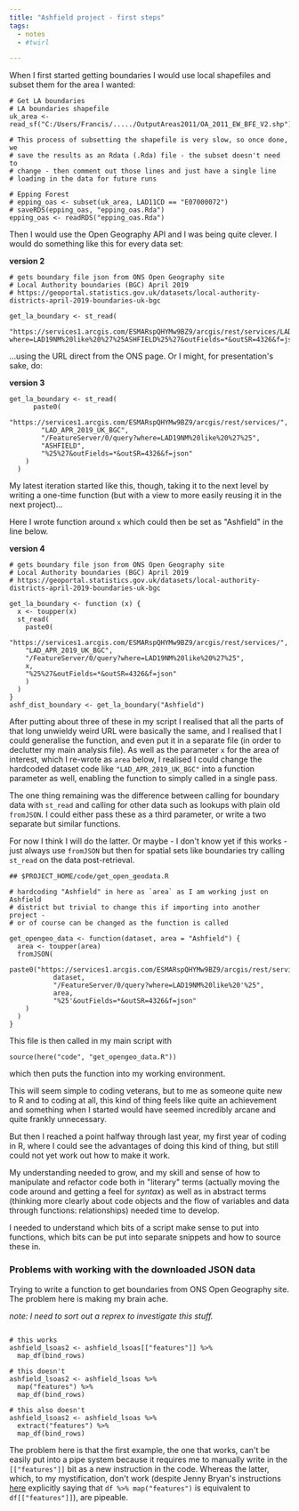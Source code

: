 ```yaml
---
title: "Ashfield project - first steps"
tags:
  - notes
  - #twirl

---
```


When I first started getting boundaries I would use local shapefiles and subset them for the area I wanted:

```{r}
# Get LA boundaries
# LA boundaries shapefile
uk_area <- read_sf("C:/Users/Francis/...../OutputAreas2011/OA_2011_EW_BFE_V2.shp")

# This process of subsetting the shapefile is very slow, so once done, we
# save the results as an Rdata (.Rda) file - the subset doesn't need to
# change - then comment out those lines and just have a single line
# loading in the data for future runs

# Epping Forest
# epping_oas <- subset(uk_area, LAD11CD == "E07000072")
# saveRDS(epping_oas, "epping_oas.Rda")
epping_oas <- readRDS("epping_oas.Rda")

```

Then I would use the Open Geography API and I was being quite clever.
I would do something like this for every data set:

**version 2**

```{r}
# gets boundary file json from ONS Open Geography site
# Local Authority boundaries (BGC) April 2019
# https://geoportal.statistics.gov.uk/datasets/local-authority-districts-april-2019-boundaries-uk-bgc

get_la_boundary <- st_read(
  "https://services1.arcgis.com/ESMARspQHYMw9BZ9/arcgis/rest/services/LAD_APR_2019_UK_BGC/FeatureServer/0/query?where=LAD19NM%20like%20%27%25ASHFIELD%25%27&outFields=*&outSR=4326&f=json")
```

...using the URL direct from the ONS page.
Or I might, for presentation's sake, do:

**version 3**
```{r}
get_la_boundary <- st_read(
      paste0(
        "https://services1.arcgis.com/ESMARspQHYMw9BZ9/arcgis/rest/services/",
        "LAD_APR_2019_UK_BGC",
        "/FeatureServer/0/query?where=LAD19NM%20like%20%27%25",
        "ASHFIELD",
        "%25%27&outFields=*&outSR=4326&f=json"
    )
  )
```

My latest iteration started like this, though, taking it to the next level by writing a one-time function (but with a view to more easily reusing it in the next project)...

Here I wrote function around `x` which could then be set as "Ashfield" in the line below.

**version 4**
```{r}
# gets boundary file json from ONS Open Geography site
# Local Authority boundaries (BGC) April 2019
# https://geoportal.statistics.gov.uk/datasets/local-authority-districts-april-2019-boundaries-uk-bgc

get_la_boundary <- function (x) {
  x <- toupper(x)
  st_read(
    paste0(
    "https://services1.arcgis.com/ESMARspQHYMw9BZ9/arcgis/rest/services/",
    "LAD_APR_2019_UK_BGC",
    "/FeatureServer/0/query?where=LAD19NM%20like%20%27%25",
    x,
    "%25%27&outFields=*&outSR=4326&f=json"
    )
  )
}
ashf_dist_boundary <- get_la_boundary("Ashfield")
```

After putting about three of these in my script I realised that all the parts of that long unwieldy weird URL were basically the same, and I realised that I could generalise the function, and even put it in a separate file (in order to declutter my main analysis file).
As well as the parameter `x` for the area of interest, which I re-wrote as `area` below, I realised I could change the hardcoded dataset code like `"LAD_APR_2019_UK_BGC"` into a function parameter as well, enabling the function to simply called in a single pass.

The one thing remaining was the difference between calling for boundary data with `st_read` and calling for other data such as lookups with plain old `fromJSON`.
I could either pass these as a third parameter, or write a two separate but similar functions.

For now I think I will do the latter.
Or maybe - I don't know yet if this works - just always use `fromJSON` but then for spatial sets like boundaries try calling `st_read` on the data post-retrieval.

```{r}
## $PROJECT_HOME/code/get_open_geodata.R

# hardcoding "Ashfield" in here as `area` as I am working just on Ashfield
# district but trivial to change this if importing into another project -
# or of course can be changed as the function is called

get_opengeo_data <- function(dataset, area = "Ashfield") {
  area <- toupper(area)
  fromJSON(
    paste0("https://services1.arcgis.com/ESMARspQHYMw9BZ9/arcgis/rest/services/",
           dataset,
           "/FeatureServer/0/query?where=LAD19NM%20like%20'%25",
           area,
           "%25'&outFields=*&outSR=4326&f=json"
    )
  )
}
```

This file is then called in my main script with

```{r}
source(here("code", "get_opengeo_data.R"))
```

which then puts the function into my working environment.

This will seem simple to coding veterans, but to me as someone quite new to R and to coding at all, this kind of thing feels like quite an achievement and something when I started would have seemed incredibly arcane and quite frankly unnecessary.

But then I reached a point halfway through last year, my first year of coding in R, where I could see the advantages of doing this kind of thing, but still could not yet work out how to make it work.

My understanding needed to grow, and my skill and sense of how to manipulate and refactor code both in "literary" terms (actually moving the code around and getting a feel for _syntax_) as well as in abstract terms (thinking more clearly about code objects and the flow of variables and data through functions: relationships) needed time to develop.

I needed to understand which bits of a script make sense to put into functions, which bits can be put into separate snippets and how to source these in.

### Problems with working with the downloaded JSON data

Trying to write a function to get boundaries from ONS Open Geography site.
The problem here is making my brain ache.

_note: I need to sort out a reprex to investigate this stuff._


```{r}

# this works
ashfield_lsoas2 <- ashfield_lsoas[["features"]] %>% 
  map_df(bind_rows)
  
# this doesn't
ashfield_lsoas2 <- ashfield_lsoas %>%
  map("features") %>% 
  map_df(bind_rows)

# this also doesn't
ashfield_lsoas2 <- ashfield_lsoas %>%
  extract("features") %>% 
  map_df(bind_rows)
```

The problem here is that the first example, the one that works, can't be easily put into a pipe system because it requires me to manually write in the `[["features"]]` bit as a new instruction in the code. Whereas the latter, which, to my mystification, don't work (despite Jenny Bryan's instructions [here](https://jennybc.github.io/purrr-tutorial/ls01_map-name-position-shortcuts.html#name_and_position_shortcuts) explicitly saying that `df %>% map("features")` is equivalent to `df[["features"]]`), are pipeable.